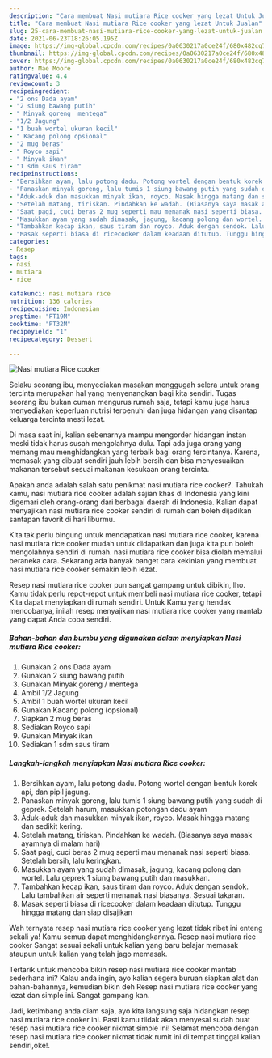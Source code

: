 ```yaml
---
description: "Cara membuat Nasi mutiara Rice cooker yang lezat Untuk Jualan"
title: "Cara membuat Nasi mutiara Rice cooker yang lezat Untuk Jualan"
slug: 25-cara-membuat-nasi-mutiara-rice-cooker-yang-lezat-untuk-jualan
date: 2021-06-23T18:26:05.195Z
image: https://img-global.cpcdn.com/recipes/0a0630217a0ce24f/680x482cq70/nasi-mutiara-rice-cooker-foto-resep-utama.jpg
thumbnail: https://img-global.cpcdn.com/recipes/0a0630217a0ce24f/680x482cq70/nasi-mutiara-rice-cooker-foto-resep-utama.jpg
cover: https://img-global.cpcdn.com/recipes/0a0630217a0ce24f/680x482cq70/nasi-mutiara-rice-cooker-foto-resep-utama.jpg
author: Mae Moore
ratingvalue: 4.4
reviewcount: 3
recipeingredient:
- "2 ons Dada ayam"
- "2 siung bawang putih"
- " Minyak goreng  mentega"
- "1/2 Jagung"
- "1 buah wortel ukuran kecil"
- " Kacang polong opsional"
- "2 mug beras"
- " Royco sapi"
- " Minyak ikan"
- "1 sdm saus tiram"
recipeinstructions:
- "Bersihkan ayam, lalu potong dadu. Potong wortel dengan bentuk korek api, dan pipil jagung."
- "Panaskan minyak goreng, lalu tumis 1 siung bawang putih yang sudah di geprek. Setelah harum, masukkan potongan dadu ayam"
- "Aduk-aduk dan masukkan minyak ikan, royco. Masak hingga matang dan sedikit kering."
- "Setelah matang, tiriskan. Pindahkan ke wadah. (Biasanya saya masak ayamnya di malam hari)"
- "Saat pagi, cuci beras 2 mug seperti mau menanak nasi seperti biasa. Setelah bersih, lalu keringkan."
- "Masukkan ayam yang sudah dimasak, jagung, kacang polong dan wortel. Lalu geprek 1 siung bawang putih dan masukkan."
- "Tambahkan kecap ikan, saus tiram dan royco. Aduk dengan sendok. Lalu tambahkan air seperti menanak nasi biasanya. Sesuai takaran."
- "Masak seperti biasa di ricecooker dalam keadaan ditutup. Tunggu hingga matang dan siap disajikan"
categories:
- Resep
tags:
- nasi
- mutiara
- rice

katakunci: nasi mutiara rice 
nutrition: 136 calories
recipecuisine: Indonesian
preptime: "PT19M"
cooktime: "PT32M"
recipeyield: "1"
recipecategory: Dessert

---
```



![Nasi mutiara Rice cooker](https://img-global.cpcdn.com/recipes/0a0630217a0ce24f/680x482cq70/nasi-mutiara-rice-cooker-foto-resep-utama.jpg)

Selaku seorang ibu, menyediakan masakan menggugah selera untuk orang tercinta merupakan hal yang menyenangkan bagi kita sendiri. Tugas seorang ibu bukan cuman mengurus rumah saja, tetapi kamu juga harus menyediakan keperluan nutrisi terpenuhi dan juga hidangan yang disantap keluarga tercinta mesti lezat.

Di masa  saat ini, kalian sebenarnya mampu mengorder hidangan instan meski tidak harus susah mengolahnya dulu. Tapi ada juga orang yang memang mau menghidangkan yang terbaik bagi orang tercintanya. Karena, memasak yang dibuat sendiri jauh lebih bersih dan bisa menyesuaikan makanan tersebut sesuai makanan kesukaan orang tercinta. 



Apakah anda adalah salah satu penikmat nasi mutiara rice cooker?. Tahukah kamu, nasi mutiara rice cooker adalah sajian khas di Indonesia yang kini digemari oleh orang-orang dari berbagai daerah di Indonesia. Kalian dapat menyajikan nasi mutiara rice cooker sendiri di rumah dan boleh dijadikan santapan favorit di hari liburmu.

Kita tak perlu bingung untuk mendapatkan nasi mutiara rice cooker, karena nasi mutiara rice cooker mudah untuk didapatkan dan juga kita pun boleh mengolahnya sendiri di rumah. nasi mutiara rice cooker bisa diolah memalui beraneka cara. Sekarang ada banyak banget cara kekinian yang membuat nasi mutiara rice cooker semakin lebih lezat.

Resep nasi mutiara rice cooker pun sangat gampang untuk dibikin, lho. Kamu tidak perlu repot-repot untuk membeli nasi mutiara rice cooker, tetapi Kita dapat menyiapkan di rumah sendiri. Untuk Kamu yang hendak mencobanya, inilah resep menyajikan nasi mutiara rice cooker yang mantab yang dapat Anda coba sendiri.

<!--inarticleads1-->

##### Bahan-bahan dan bumbu yang digunakan dalam menyiapkan Nasi mutiara Rice cooker:

1. Gunakan 2 ons Dada ayam
1. Gunakan 2 siung bawang putih
1. Gunakan  Minyak goreng / mentega
1. Ambil 1/2 Jagung
1. Ambil 1 buah wortel ukuran kecil
1. Gunakan  Kacang polong (opsional)
1. Siapkan 2 mug beras
1. Sediakan  Royco sapi
1. Gunakan  Minyak ikan
1. Sediakan 1 sdm saus tiram




<!--inarticleads2-->

##### Langkah-langkah menyiapkan Nasi mutiara Rice cooker:

1. Bersihkan ayam, lalu potong dadu. Potong wortel dengan bentuk korek api, dan pipil jagung.
1. Panaskan minyak goreng, lalu tumis 1 siung bawang putih yang sudah di geprek. Setelah harum, masukkan potongan dadu ayam
1. Aduk-aduk dan masukkan minyak ikan, royco. Masak hingga matang dan sedikit kering.
1. Setelah matang, tiriskan. Pindahkan ke wadah. (Biasanya saya masak ayamnya di malam hari)
1. Saat pagi, cuci beras 2 mug seperti mau menanak nasi seperti biasa. Setelah bersih, lalu keringkan.
1. Masukkan ayam yang sudah dimasak, jagung, kacang polong dan wortel. Lalu geprek 1 siung bawang putih dan masukkan.
1. Tambahkan kecap ikan, saus tiram dan royco. Aduk dengan sendok. Lalu tambahkan air seperti menanak nasi biasanya. Sesuai takaran.
1. Masak seperti biasa di ricecooker dalam keadaan ditutup. Tunggu hingga matang dan siap disajikan




Wah ternyata resep nasi mutiara rice cooker yang lezat tidak ribet ini enteng sekali ya! Kamu semua dapat menghidangkannya. Resep nasi mutiara rice cooker Sangat sesuai sekali untuk kalian yang baru belajar memasak ataupun untuk kalian yang telah jago memasak.

Tertarik untuk mencoba bikin resep nasi mutiara rice cooker mantab sederhana ini? Kalau anda ingin, ayo kalian segera buruan siapkan alat dan bahan-bahannya, kemudian bikin deh Resep nasi mutiara rice cooker yang lezat dan simple ini. Sangat gampang kan. 

Jadi, ketimbang anda diam saja, ayo kita langsung saja hidangkan resep nasi mutiara rice cooker ini. Pasti kamu tiidak akan menyesal sudah buat resep nasi mutiara rice cooker nikmat simple ini! Selamat mencoba dengan resep nasi mutiara rice cooker nikmat tidak rumit ini di tempat tinggal kalian sendiri,oke!.

